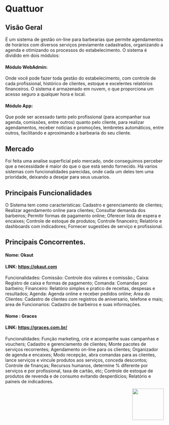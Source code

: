 
# Quattuor 
## Visão Geral 
É um sistema de gestão on-line para barbearias que permite agendamentos de horários
com diversos serviços previamente cadastrados, organizando a agenda e otimizando os processos do estabelecimento.
O sistema é dividido em dois módulos:
#### Módulo WebAdmin:
Onde você pode fazer toda gestão do estabelecimento, com controle de cada profissional, histórico 
de clientes, estoque e excelentes relatórios financeiros. O sistema é armazenado em nuvem, o que proporciona um acesso seguro a qualquer hora e local.
#### Módulo App:
Que pode ser acessado tanto pelo profissional (para acompanhar sua agenda, comissões, entre outros) quanto 
pelo cliente, para realizar agendamentos, receber notícias e promoções, lembretes automáticos, entre outros, facilitando e aproximando a barbearia do seu cliente.

## Mercado 
Foi feita uma analise superficial pelo mercado, onde conseguimos perceber que a necessidade é maior do que o que está sendo fornecido. Há varios sistemas com funcionalidades parecidas, onde cada um deles tem uma prioridade, deixando a desejar para seus usuarios. 

## Principais Funcionalidades 
O Sistema tem como caracteristicas:
Cadastro e gerenciamento de clientes;
Realizar agendamento online para clientes;
Consultar demanda dos barbeiros;
Permitir formas de pagamento online;
Oferecer lista de espera e encaixes;
Controle de estoque de produtos;
Controle financeiro;
Relatório e dashboards com indicadores;
Fornecer sugestões de serviço e profissional.



## Principais Concorrentes. 
#### Nome: Okaut 
#### LINK: https://okaut.com
Funcionalidades: 
Comissão: Controle dos valores e comissão.;
Caixa: Registro de caixa e formas de pagamento;
Comanda: Comandas por barbeiro;
Financeiro: Relatório simples e pratico de receitas, despesas e resultados;
Agenda: Agenda online e receber pedidos online;
Area do Clientes: Cadastro de clientes com registros de aniversario, telefone e mais; area de Funcionarios: Cadastro de barbeiros e suas informações.

#### Nome :  Graces 
#### LINK:  https://graces.com.br/
Funcionalidades: Função marketing, crie e acompanhe suas campanhas e vouchers; Cadastro e gerenciamento de clientes; Monte pacotes de serviços recorrentes; Agendamento on-line para os clientes; Organizador de agenda e encaixes; Modo recepção, abra comandas para as clientes, lance serviços e vincule produtos aos serviços, conceda descontos; Controle de finanças; Recursos humanos, determine % diferente por serviços e por profissional, taxa de cartão, etc; Controle de estoque de produtos de revenda e de consumo evitando desperdícios; Relatório e paineis de indicadores.

<div align="right">
<img src="https://user-images.githubusercontent.com/94652912/144938411-2d1dbb6f-267b-4527-81e1-e3ecb3a11100.png" width="100px" />
</div>
